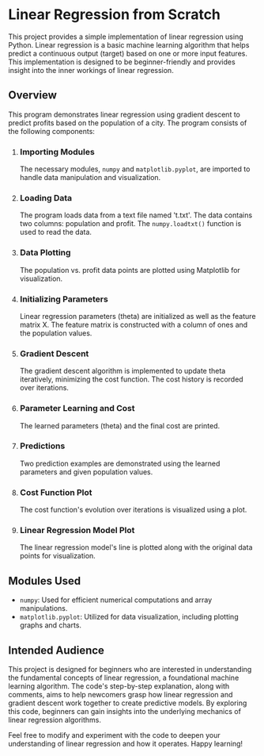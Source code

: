 # Linear Regression from Scratch

This project provides a simple implementation of linear regression using Python. Linear regression is a basic machine learning algorithm that helps predict a continuous output (target) based on one or more input features. This implementation is designed to be beginner-friendly and provides insight into the inner workings of linear regression.

## Overview
This program demonstrates linear regression using gradient descent to predict profits based on the population of a city. The program consists of the following components:

1. ### Importing Modules
   The necessary modules, `numpy` and `matplotlib.pyplot`, are imported to handle data manipulation and visualization.

2. ### Loading Data
   The program loads data from a text file named 't.txt'. The data contains two columns: population and profit. The `numpy.loadtxt()` function is used to read the data.

3. ### Data Plotting
   The population vs. profit data points are plotted using Matplotlib for visualization.

4. ### Initializing Parameters
   Linear regression parameters (theta) are initialized as well as the feature matrix X. The feature matrix is constructed with a column of ones and the population values.

5. ### Gradient Descent
   The gradient descent algorithm is implemented to update theta iteratively, minimizing the cost function. The cost history is recorded  over iterations.

6. ### Parameter Learning and Cost
   The learned parameters (theta) and the final cost are printed.

7. ### Predictions
   Two prediction examples are demonstrated using the learned parameters and given population values.

8. ### Cost Function Plot
   The cost function's evolution over iterations is visualized using a plot.

9. ### Linear Regression Model Plot
   The linear regression model's line is plotted along with the original data points for visualization.

## Modules Used
- `numpy`: Used for efficient numerical computations and array manipulations.
- `matplotlib.pyplot`: Utilized for data visualization, including plotting graphs and charts.

## Intended Audience
This project is designed for beginners who are interested in understanding the fundamental concepts of linear regression, a foundational machine learning algorithm. The code's step-by-step explanation, along with comments, aims to help newcomers grasp how linear regression and gradient descent work together to create predictive models. By exploring this code, beginners can gain insights into the underlying mechanics of linear regression algorithms.

Feel free to modify and experiment with the code to deepen your understanding of linear regression and how it operates. Happy learning!
